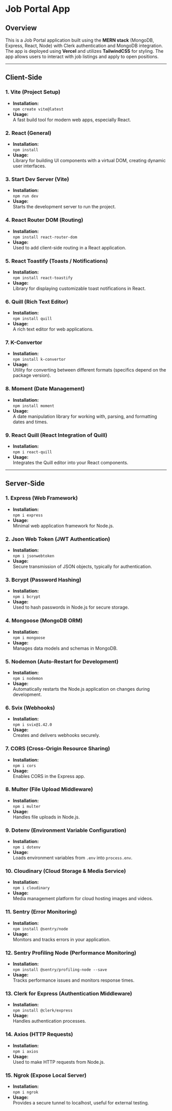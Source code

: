 # Job Portal App

## Overview
This is a Job Portal application built using the **MERN stack** (MongoDB, Express, React, Node) with Clerk authentication and MongoDB integration. The app is deployed using **Vercel** and utilizes **TailwindCSS** for styling. The app allows users to interact with job listings and apply to open positions.

---

## Client-Side

### 1. **Vite (Project Setup)**
- **Installation:**  
  `npm create vite@latest`
- **Usage:**  
  A fast build tool for modern web apps, especially React.

### 2. **React (General)**
- **Installation:**  
  `npm install`
- **Usage:**  
  Library for building UI components with a virtual DOM, creating dynamic user interfaces.

### 3. **Start Dev Server (Vite)**
- **Installation:**  
  `npm run dev`
- **Usage:**  
  Starts the development server to run the project.

### 4. **React Router DOM (Routing)**
- **Installation:**  
  `npm install react-router-dom`
- **Usage:**  
  Used to add client-side routing in a React application.

### 5. **React Toastify (Toasts / Notifications)**
- **Installation:**  
  `npm install react-toastify`
- **Usage:**  
  Library for displaying customizable toast notifications in React.

### 6. **Quill (Rich Text Editor)**
- **Installation:**  
  `npm install quill`
- **Usage:**  
  A rich text editor for web applications.

### 7. **K-Convertor**
- **Installation:**  
  `npm install k-convertor`
- **Usage:**  
  Utility for converting between different formats (specifics depend on the package version).

### 8. **Moment (Date Management)**
- **Installation:**  
  `npm install moment`
- **Usage:**  
  A date manipulation library for working with, parsing, and formatting dates and times.

### 9. **React Quill (React Integration of Quill)**
- **Installation:**  
  `npm i react-quill`
- **Usage:**  
  Integrates the Quill editor into your React components.

---

## Server-Side

### 1. **Express (Web Framework)**
- **Installation:**  
  `npm i express`
- **Usage:**  
  Minimal web application framework for Node.js.

### 2. **Json Web Token (JWT Authentication)**
- **Installation:**  
  `npm i jsonwebtoken`
- **Usage:**  
  Secure transmission of JSON objects, typically for authentication.

### 3. **Bcrypt (Password Hashing)**
- **Installation:**  
  `npm i bcrypt`
- **Usage:**  
  Used to hash passwords in Node.js for secure storage.

### 4. **Mongoose (MongoDB ORM)**
- **Installation:**  
  `npm i mongoose`
- **Usage:**  
  Manages data models and schemas in MongoDB.

### 5. **Nodemon (Auto-Restart for Development)**
- **Installation:**  
  `npm i nodemon`
- **Usage:**  
  Automatically restarts the Node.js application on changes during development.

### 6. **Svix (Webhooks)**
- **Installation:**  
  `npm i svix@1.42.0`
- **Usage:**  
  Creates and delivers webhooks securely.

### 7. **CORS (Cross-Origin Resource Sharing)**
- **Installation:**  
  `npm i cors`
- **Usage:**  
  Enables CORS in the Express app.

### 8. **Multer (File Upload Middleware)**
- **Installation:**  
  `npm i multer`
- **Usage:**  
  Handles file uploads in Node.js.

### 9. **Dotenv (Environment Variable Configuration)**
- **Installation:**  
  `npm i dotenv`
- **Usage:**  
  Loads environment variables from `.env` into `process.env`.

### 10. **Cloudinary (Cloud Storage & Media Service)**
- **Installation:**  
  `npm i cloudinary`
- **Usage:**  
  Media management platform for cloud hosting images and videos.

### 11. **Sentry (Error Monitoring)**
- **Installation:**  
  `npm install @sentry/node`
- **Usage:**  
  Monitors and tracks errors in your application.

### 12. **Sentry Profiling Node (Performance Monitoring)**
- **Installation:**  
  `npm install @sentry/profiling-node --save`
- **Usage:**  
  Tracks performance issues and monitors response times.

### 13. **Clerk for Express (Authentication Middleware)**
- **Installation:**  
  `npm install @clerk/express`
- **Usage:**  
  Handles authentication processes.

### 14. **Axios (HTTP Requests)**
- **Installation:**  
  `npm i axios`
- **Usage:**  
  Used to make HTTP requests from Node.js.

### 15. **Ngrok (Expose Local Server)**
- **Installation:**  
  `npm i ngrok`
- **Usage:**  
  Provides a secure tunnel to localhost, useful for external testing.

